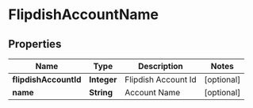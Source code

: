 
# FlipdishAccountName

## Properties
Name | Type | Description | Notes
------------ | ------------- | ------------- | -------------
**flipdishAccountId** | **Integer** | Flipdish Account Id |  [optional]
**name** | **String** | Account Name |  [optional]




